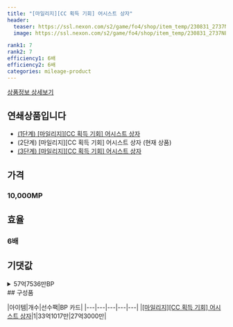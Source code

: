 ```yaml
---
title: "[마일리지][CC 획득 기회] 어시스트 상자"
header:
  teaser: https://ssl.nexon.com/s2/game/fo4/shop/item_temp/230831_2737NE39PA12/201704155.png
  image: https://ssl.nexon.com/s2/game/fo4/shop/item_temp/230831_2737NE39PA12/201704155.png

rank1: 7
rank2: 7
efficiency1: 6배
efficiency2: 6배
categories: mileage-product
---
```

[상품정보 상세보기](https://shop.fifaonline4.nexon.com/Shop/View?strPid=732572)
## 연쇄상품입니다
- [(1단계) [마일리지][CC 획득 기회] 어시스트 상자](/mileage-product/732571)
- (2단계) [마일리지][CC 획득 기회] 어시스트 상자 (현재 상품)
- [(3단계) [마일리지][CC 획득 기회] 어시스트 상자](/mileage-product/732573)


## 가격
### 10,000MP
## 효율
### 6배
## 기댓값
<details>
<summary>57억7536만BP</summary>
<div markdown="1">
- 선수팩 33억1017만BP
  - 수수료 쿠폰 40% 적용 시 31억7777만BP
  - 수수료 쿠폰 30% 적용 시 30억4536만BP
  - 수수료 쿠폰 20% 적용 시 29억1295만BP
- BP 카드 27억3000만BP

</div>
</details>
## 구성품

|아이템|개수|선수팩|BP 카드|
|---|---|---|---|---|
|[[마일리지][CC 획득 기회] 어시스트 상자](/box/7230)|1|33억1017만|27억3000만|
